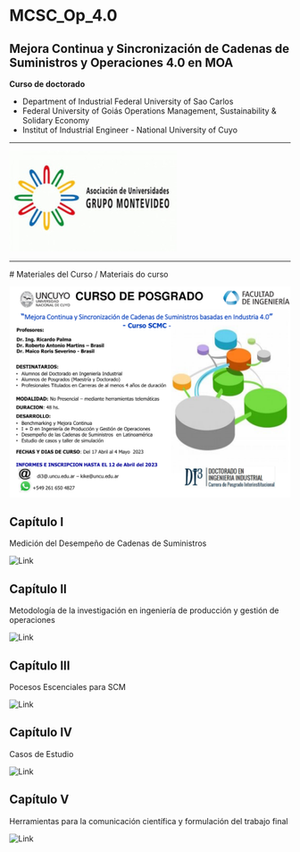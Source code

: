 # MCSC_Op_4.0
## Mejora Continua y Sincronización de Cadenas de Suministros y Operaciones 4.0 en MOA

**Curso de doctorado**
-  Department of Industrial Federal University of Sao Carlos
-  Federal University of Goiás Operations Management, Sustainability & Solidary Economy
-  Institut of Industrial Engineer - National University of Cuyo
<hr>

![AUGM](logo-augm.jpg)

<hr>
# Materiales del Curso / Materiais do curso

![Flyer](flyer.png)

## Capítulo I
Medición del Desempeño de Cadenas de Suministros

![Link](Cap_1)


## Capítulo II
Metodología de la investigación en ingeniería de producción y gestión de operaciones


![Link](Cap_2)


## Capítulo III
Pocesos Escenciales para SCM

![Link](Cap_3)

## Capítulo IV
Casos de Estudio

![Link](Cap_4)

## Capítulo V
Herramientas para la comunicación científica y formulación del trabajo final


![Link](Cap_5)
